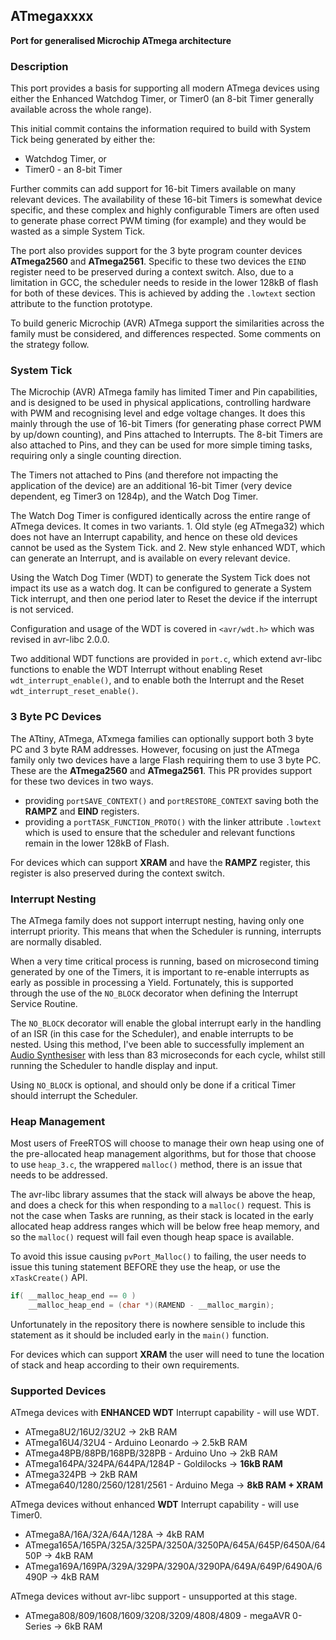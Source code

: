 <h2>ATmegaxxxx</h2>

__Port for generalised Microchip ATmega architecture__

<h3>Description</h3>

This port provides a basis for supporting all modern ATmega devices using either the Enhanced Watchdog Timer, or Timer0 (an 8-bit Timer generally available across the whole range).

This initial commit contains the information required to build with System Tick being generated by either the:
- Watchdog Timer, or
- Timer0 - an 8-bit Timer

Further commits can add support for 16-bit Timers available on many relevant devices. The availability of these 16-bit Timers is somewhat device specific, and these complex and highly configurable Timers are often used to generate phase correct PWM timing (for example) and they would be wasted as a simple System Tick.

The port also provides support for the 3 byte program counter devices __ATmega2560__ and __ATmega2561__. Specific to these two devices the `EIND` register need to be preserved during a context switch. Also, due to a limitation in GCC, the scheduler needs to reside in the lower 128kB of flash for both of these devices. This is achieved by adding the `.lowtext` section attribute to the function prototype.

To build generic Microchip (AVR) ATmega support the similarities across the family must be considered, and differences respected. Some comments on the strategy follow.

<h3>System Tick</h3>

The Microchip (AVR) ATmega family has limited Timer and Pin capabilities, and is designed to be used in physical applications, controlling hardware with PWM and recognising level and edge voltage changes. It does this mainly through the use of 16-bit Timers (for generating phase correct PWM by up/down counting), and Pins attached to Interrupts. The 8-bit Timers are also attached to Pins, and they can be used for more simple timing tasks, requiring only a single counting direction.

The Timers not attached to Pins (and therefore not impacting the application of the device) are an additional 16-bit Timer (very device dependent, eg Timer3 on 1284p), and the Watch Dog Timer.

The Watch Dog Timer is configured identically across the entire range of ATmega devices. It comes in two variants. 1. Old style (eg ATmega32) which does not have an Interrupt capability, and hence on these old devices cannot be used as the System Tick. and 2. New style enhanced WDT, which can generate an Interrupt, and is available on every relevant device.

Using the Watch Dog Timer (WDT) to generate the System Tick does not impact its use as a watch dog. It can be configured to generate a System Tick interrupt, and then one period later to Reset the device if the interrupt is not serviced.

Configuration and usage of the WDT is covered in `<avr/wdt.h>` which was revised in avr-libc 2.0.0.

Two additional WDT functions are provided in `port.c`, which extend avr-libc functions to enable the WDT Interrupt without enabling Reset `wdt_interrupt_enable()`, and to enable both the Interrupt and the Reset `wdt_interrupt_reset_enable()`.

<h3>3 Byte PC Devices</h3>

The ATtiny, ATmega, ATxmega families can optionally support both 3 byte PC and 3 byte RAM addresses. However, focusing on just the ATmega family only two devices have a large Flash requiring them to use 3 byte PC. These are the __ATmega2560__ and __ATmega2561__. This PR provides support for these two devices in two ways.

 - providing `portSAVE_CONTEXT()` and `portRESTORE_CONTEXT` saving both the __RAMPZ__ and __EIND__ registers.
 - providing a `portTASK_FUNCTION_PROTO()` with the linker attribute `.lowtext` which is used to ensure that the scheduler and relevant functions remain in the lower 128kB of Flash.

For devices which can support __XRAM__ and have the __RAMPZ__ register, this register is also preserved during the context switch.

<h3>Interrupt Nesting</h3>

The ATmega family does not support interrupt nesting, having only one interrupt priority. This means that when the Scheduler is running, interrupts are normally disabled.

When a very time critical process is running, based on microsecond timing generated by one of the Timers, it is important to re-enable interrupts as early as possible in processing a Yield. Fortunately, this is supported through the use of the `NO_BLOCK` decorator when defining the Interrupt Service Routine.

The `NO_BLOCK` decorator will enable the global interrupt early in the handling of an ISR (in this case for the Scheduler), and enable interrupts to be nested. Using this method, I've been able to successfully implement an [Audio Synthesiser](https://feilipu.me/2015/06/02/goldilocks-analogue-synthesizer/) with less than 83 microseconds for each cycle, whilst still running the Scheduler to handle display and input.

Using `NO_BLOCK` is optional, and should only be done if a critical Timer should interrupt the Scheduler.

<h3>Heap Management</h3>

Most users of FreeRTOS will choose to manage their own heap using one of the pre-allocated heap management algorithms, but for those that choose to use `heap_3.c`, the wrappered `malloc()` method, there is an issue that needs to be addressed.

The avr-libc library assumes that the stack will always be above the heap, and does a check for this when responding to a `malloc()` request. This is not the case when Tasks are running, as their stack is located in the early allocated heap address ranges which will be below free heap memory, and so the `malloc()` request will fail even though heap space is available.

To avoid this issue causing `pvPort_Malloc()` to failing, the user needs to issue this tuning statement BEFORE they use the heap, or use the `xTaskCreate()` API.

```c
if( __malloc_heap_end == 0 )
    __malloc_heap_end = (char *)(RAMEND - __malloc_margin);
```
Unfortunately in the repository there is nowhere sensible to include this statement as it should be included early in the `main()` function.

For devices which can support __XRAM__ the user will need to tune the location of stack and heap according to their own requirements.

<h3>Supported Devices</h3>

ATmega devices with __ENHANCED WDT__ Interrupt capability - will use WDT.

 - ATmega8U2/16U2/32U2 -> 2kB RAM
 - ATmega16U4/32U4 - Arduino Leonardo -> 2.5kB RAM
 - ATmega48PB/88PB/168PB/328PB - Arduino Uno -> 2kB RAM
 - ATmega164PA/324PA/644PA/1284P - Goldilocks -> __16kB RAM__
 - ATmega324PB -> 2kB RAM
 - ATmega640/1280/2560/1281/2561 - Arduino Mega -> __8kB RAM + XRAM__

ATmega devices without enhanced __WDT__ Interrupt capability - will use Timer0.

 - ATmega8A/16A/32A/64A/128A -> 4kB RAM
 - ATmega165A/165PA/325A/325PA/3250A/3250PA/645A/645P/6450A/6450P -> 4kB RAM
 - ATmega169A/169PA/329A/329PA/3290A/3290PA/649A/649P/6490A/6490P -> 4kB RAM
 
 ATmega devices without avr-libc support - unsupported at this stage.

 - ATmega808/809/1608/1609/3208/3209/4808/4809 - megaAVR 0-Series -> 6kB RAM
